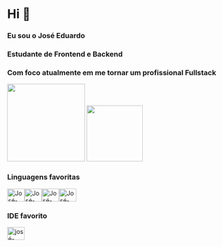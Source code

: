 
# Hi 👋
### Eu sou o José Eduardo

### Estudante de Frontend e Backend

### Com foco atualmente em me tornar um profissional Fullstack


<div>
 <img height="180em" src="ttps://github-readme-stats.vercel.app/api?username=anuraghazra&show_icons=true&theme=transparent"/>
 
 <img height="130em" src="https://github-readme-stats.vercel.app/api/top-langs/?username=Josees0&layout=compact&theme=tokyonight"/>

### Linguagens favoritas
  
<img align="center" alt="José-html" height="30" width="40" src="https://cdn.jsdelivr.net/gh/devicons/devicon/icons/html5/html5-original.svg"/><img align="center" alt="José-html" height="30" width="40" src= "https://cdn.jsdelivr.net/gh/devicons/devicon/icons/css3/css3-original.svg" /><img align="center"
 alt="José-html" height="30" width="40" src= "https://cdn.jsdelivr.net/gh/devicons/devicon/icons/javascript/javascript-original.svg" /><img align="center" alt="José-html" height="30" width="40" src= "https://devicon-website.vercel.app/api/python/original.svg" />

  
### IDE favorito

<img align="center" alt="josé-hmtl" height="30" width="40" src="https://devicon-website.vercel.app/api/vscode/original.svg" />
